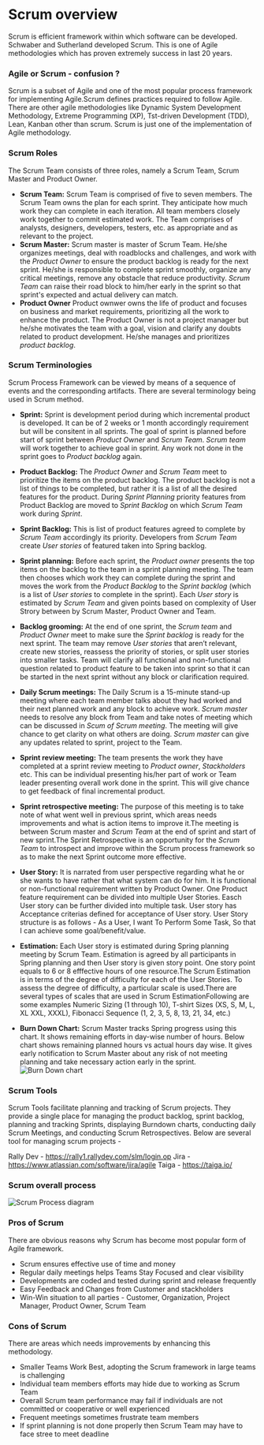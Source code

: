 # Scrum overview

Scrum is efficient framework within which software can be developed. Schwaber and Sutherland developed Scrum. This is one of Agile methodologies which has proven extremely success in last 20 years. 

### Agile or Scrum - confusion ?
Scrum is a subset of Agile and one of the most popular process framework for implementing Agile.Scrum defines practices required to follow Agile. There are other agile methodologies like Dynamic System Development Methodology, Extreme Programming (XP), Tst-driven Development (TDD), Lean, Kanban other than scrum. Scrum is just one of the implementation of Agile methodology.

### Scrum Roles
The Scrum Team consists of three roles, namely a Scrum Team, Scrum Master and Product Owner.

* **Scrum Team:** Scrum Team is comprised of five to seven members. The Scrum Team owns the plan for each sprint. They anticipate how much work they can complete in each iteration. All team members closely work together to commit estimated work. The Team comprises of analysts, designers, developers, testers, etc. as appropriate and as relevant to the project.
* **Scrum Master:** Scrum master is master of Scrum Team. He/she organizes meetings, deal with roadblocks and challenges, and work with the *Product Owner* to ensure the product backlog is ready for the next sprint. He/she is responsible to complete sprint smoothly, organize any critical meetings, remove any obstacle that reduce productivity. *Scrum Team* can raise their road block to him/her early in the sprint so that sprint's expected and actual delivery can match.
*  **Product Owner** Product ownwer owns the life of product and focuses on business and market requirements, prioritizing all the work to enhance the product. The Product Owner is not a project manager but he/she motivates the team with a goal, vision and clarify any doubts related to product development. He/she manages and prioritizes *product backlog*.

### Scrum Terminologies
Scrum Process Framework can be viewed by means of a sequence of events and the corresponding artifacts. There are several terminology being used in Scrum method.

*  **Sprint:** Sprint is development period during which incremental product is developed. It can be of 2 weeks or 1 month accordingly requirement but will be consitent in all sprints. The goal of sprint is planned before start of sprint between *Product Owner* and *Scrum Team*. *Scrum team* will work together to achieve goal in sprint. Any work not done in the sprint goes to *Product backlog* again.
*  **Product Backlog:** The *Product Owner* and *Scrum Team* meet to prioritize the items on the product backlog. The product backlog is not a list of things to be completed, but rather it is a list of all the desired features for the product. During *Sprint Planning* priority features from Product Backlog are moved to *Sprint Backlog* on which *Scrum Team* work during *Sprint*.
*  **Sprint Backlog:** This is list of product features agreed to complete by *Scrum Team* accordingly its priority. Developers from *Scrum Team* create *User stories* of featured taken into Spring backlog.
*  **Sprint planning:** Before each sprint, the *Product owner* presents the top items on the backlog to the team in a sprint planning meeting. The team then chooses which work they can complete during the sprint and moves the work from the *Product Backlog* to the *Sprint backlog* (which is a list of *User stories* to complete in the sprint). Each *User story* is estimated by *Scrum Team* and given points based on complexity of User Strory between by Scrum Master, Product Owner and Team. 
*  **Backlog grooming:** At the end of one sprint, the *Scrum team* and *Product Owner* meet to make sure the *Sprint backlog* is ready for the next sprint. The team may remove *User stories* that aren’t relevant, create new stories, reassess the priority of stories, or split user stories into smaller tasks. Team will clarify all functional and non-functional question related to product feature to be taken into sprint so that it can be started in the next sprint without any block or clarification required.
*   **Daily Scrum meetings:** The Daily Scrum is a 15-minute stand-up meeting where each team member talks about they had worked and their next planned work and any block to achieve work. *Scrum master* needs to resolve any block from Team and take notes of meeting which can be discussed in *Scum of Scrum meeting*. The meeting will give chance to get clarity on what others are doing. *Scrum master* can give any updates related to sprint, project to the Team.
*   **Sprint review meeting:** The team presents the work they have completed at a sprint review meeting to *Product owner*, *Stackholders* etc. This can be individual presenting his/her part of work or Team leader presenting overall work done in the sprint. This will give chance to get feedback of final incremental product.
*   **Sprint retrospective meeting:** The purpose of this meeting is to take note of what went well in previous sprint, which areas needs improvements and what is action items to improve it.The meeting is between Scrum master and  *Scrum Team* at the end of sprint and start of new sprint.The Sprint Retrospective is an opportunity for the *Scrum Team* to introspect and improve within the Scrum process framework so as to make the next Sprint outcome more effective.
*   **User Story:** It is narrated from user perspective regarding what he or she wants to have rather that what system can do for him. It is functional or non-functional requirement written by Product Owner. One Product feature requirement can be divided into multiple User Stories. Easch User story can be further divided into multiple task. User story has Acceptance criterias defined for acceptance of User story. User Story structure is as follows -
          As a User,
          I want To Perform Some Task,
          So that I can achieve some goal/benefit/value.
* **Estimation:** Each User story is estimated during Spring planning meeting by Scrum Team. Estimation is agreed by all participants in Spring planning and then User story is given story point. One story point equals to 6 or 8 efffective hours of one resource.The Scrum Estimation is in terms of the degree of difficulty for each of the User Stories. To assess the degree of difficulty, a particular scale is used.There are several types of scales that are used in Scrum EstimationFollowing are some examples Numeric Sizing (1 through 10), T-shirt Sizes (XS, S, M, L, XL XXL, XXXL), Fibonacci Sequence (1, 2, 3, 5, 8, 13, 21, 34, etc.)


* **Burn Down Chart:** Scrum Master tracks Spring progress using this chart. It shows remaining efforts in day-wise number of hours. Below chart shows remaining planned hours vs actual hours day wise. It gives early notification to Scrum Master about any risk of not meeting planning and take necessary action early in the sprint.
![Burn Down chart](https://raw.githubusercontent.com/sanelib/blogs/master/static/img/scrumoverview_burndownchart.jpg)

### Scrum Tools
Scrum Tools facilitate planning and tracking of Scrum projects. They provide a single place for managing the product backlog, sprint backlog, planning and tracking Sprints, displaying Burndown charts, conducting daily Scrum Meetings, and conducting Scrum Retrospectives. Below are several tool for managing scrum projects - 

Rally Dev - https://rally1.rallydev.com/slm/login.op
Jira - https://www.atlassian.com/software/jira/agile
Taiga - https://taiga.io/

### Scrum overall process

![Scrum Process diagram](https://raw.githubusercontent.com/sanelib/blogs/master/static/img/scrumoverview_processframework.jpg)

### Pros of Scrum
There are obvious reasons why Scrum has become most popular form of Agile framework.
* Scrum ensures effective use of time and money
* Regular daily meetings helps Teams Stay Focused and clear visibility
* Developments are coded and tested during sprint and release frequently
* Easy Feedback and Changes from Customer and stackholders
* Win-Win situation to all parties - Customer, Organization, Project Manager, Product Owner, Scrum Team

### Cons of Scrum
There are areas which needs improvements by enhancing this methodology.
* Smaller Teams Work Best, adopting the Scrum framework in large teams is challenging
* Individual team members efforts may hide due to working as Scrum Team
* Overall Scrum team performance may fail if individuals are not committed or cooperative or well experienced
* Frequent meetings sometimes frustrate team members
* If sprint planning is not done properly then Scrum Team may have to face stree to meet deadline
